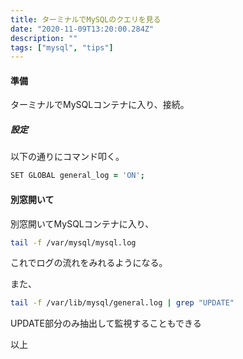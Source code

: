 ```yaml
---
title: ターミナルでMySQLのクエリを見る
date: "2020-11-09T13:20:00.284Z"
description: ""
tags: ["mysql", "tips"]
---
```


#### 準備
ターミナルでMySQLコンテナに入り、接続。
##### 設定
以下の通りにコマンド叩く。
```zsh
SET GLOBAL general_log = 'ON';
```
#### 別窓開いて
別窓開いてMySQLコンテナに入り、
```bash
tail -f /var/mysql/mysql.log
```
これでログの流れをみれるようになる。

また、
```bash
tail -f /var/lib/mysql/general.log | grep "UPDATE"
```
UPDATE部分のみ抽出して監視することもできる

以上
